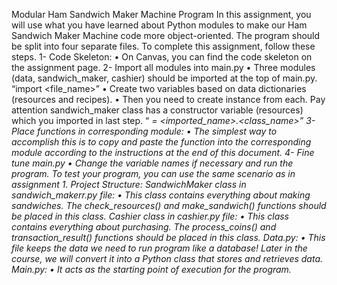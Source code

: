 
Modular Ham Sandwich Maker Machine Program
In this assignment, you will use what you have learned about Python modules to make our Ham Sandwich
Maker Machine code more object-oriented. The program should be split into four separate files. To
complete this assignment, follow these steps.
1- Code Skeleton:
• On Canvas, you can find the code skeleton on the assignment page.
2- Import all modules into main.py
• Three modules (data, sandwich_maker, cashier) should be imported at the top of
main.py. “import <file_name>”
• Create two variables based on data dictionaries (resources and recipes).
• Then you need to create instance from each. Pay attention sandwich_maker class has a
constructor variable (resources) which you imported in last step. “<var> =
<imported_name>.<class_name>”
3- Place functions in corresponding module:
• The simplest way to accomplish this is to copy and paste the function into the
corresponding module according to the instructions at the end of this document.
4- Fine tune main.py
• Change the variable names if necessary and run the program. To test your program, you
can use the same scenario as in assignment 1.
Project Structure:
SandwichMaker class in sandwich_makerr.py file:
• This class contains everything about making sandwiches. The check_resources() and
make_sandwich() functions should be placed in this class.
Cashier class in cashier.py file:
• This class contains everything about purchasing. The process_coins() and
transaction_result() functions should be placed in this class.
Data.py:
• This file keeps the data we need to run program like a database! Later in the course, we
will convert it into a Python class that stores and retrieves data.
Main.py:
• It acts as the starting point of execution for the program.
